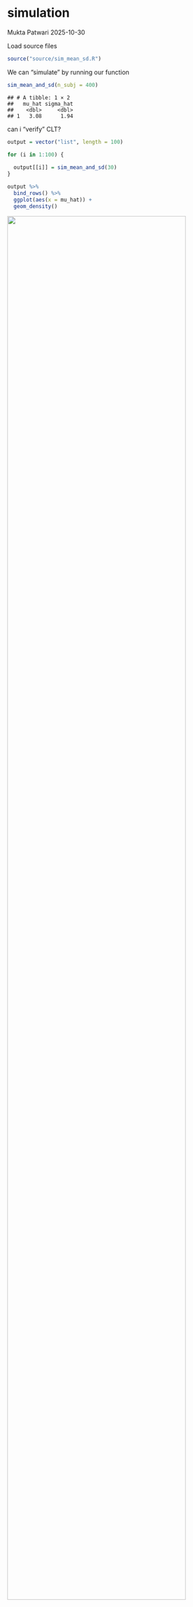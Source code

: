 simulation
================
Mukta Patwari
2025-10-30

Load source files

``` r
source("source/sim_mean_sd.R")
```

We can “simulate” by running our function

``` r
sim_mean_and_sd(n_subj = 400)
```

    ## # A tibble: 1 × 2
    ##   mu_hat sigma_hat
    ##    <dbl>     <dbl>
    ## 1   3.08      1.94

can i “verify” CLT?

``` r
output = vector("list", length = 100)

for (i in 1:100) {
  
  output[[i]] = sim_mean_and_sd(30)
}

output %>% 
  bind_rows() %>% 
  ggplot(aes(x = mu_hat)) +
  geom_density()
```

<img src="figures/unnamed-chunk-3-1.png" width="90%" />

Try to repeat w/ a map statement

``` r
sim_results_df =
  expand_grid(
    sample_size = c(30, 60, 90, 120),
    iter = 1:1000
  ) %>% 
  mutate(
    results = map(sample_size, sim_mean_and_sd)
  ) %>% 
  unnest(results)
```

Let’s look at this:

``` r
sim_results_df %>% 
  mutate(
    sample_size = str_c("n = ", sample_size),
    sample_size = fct_inorder(sample_size)
  ) %>% 
  ggplot(aes(x = sample_size, y = mu_hat, fill = sample_size)) +
  geom_violin()
```

<img src="figures/unnamed-chunk-5-1.png" width="90%" />

Let’s try to summarize

``` r
sim_results_df %>% 
  group_by(sample_size) %>% 
  summarize(
    emp_mean = mean(mu_hat),
    emp_se = sd(mu_hat)
  )
```

    ## # A tibble: 4 × 3
    ##   sample_size emp_mean emp_se
    ##         <dbl>    <dbl>  <dbl>
    ## 1          30     3.00  0.357
    ## 2          60     2.99  0.257
    ## 3          90     3.00  0.216
    ## 4         120     3.00  0.190

## Simple linear regression

``` r
sim_df =
  tibble(
    x = rnorm(30, mean = 1, sd = 1),
    y = 2 +3 * x + rnorm(30, 0, 1)
  )

sim_df %>% 
  ggplot(aes(x = x, y = y)) +
  geom_point()
```

<img src="figures/unnamed-chunk-7-1.png" width="90%" />

``` r
slr_fit = lm(y ~ x, data = sim_df)

coef(slr_fit)
```

    ## (Intercept)           x 
    ##    2.267718    3.076814

turn this into a function

``` r
sim_regression = function (n_subj, beta_0 = 2, beta_1 = 3) {
  
  sim_df =
    tibble(
      x = rnorm(n_subj, mean = 1, sd = 1),
      y = beta_0 + beta_1 * x + rnorm(n_subj, 0, 1)
      )
  
  slr_fit = lm(y ~ x, data = sim_df)
  
  tibble(
    beta0_hat = coef(slr_fit)[1],
    beta1_hat = coef(slr_fit)[2]
  )
  
}
```

``` r
sim_regression(n_subj = 30)
```

    ## # A tibble: 1 × 2
    ##   beta0_hat beta1_hat
    ##       <dbl>     <dbl>
    ## 1      2.25      2.83

For loop

``` r
output = vector("list", length = 500)

for (i in 1:500) {
  output[[i]] = sim_regression(n_subj = 30)
}

output %>% 
  bind_rows()
```

    ## # A tibble: 500 × 2
    ##    beta0_hat beta1_hat
    ##        <dbl>     <dbl>
    ##  1      1.90      3.05
    ##  2      2.13      2.87
    ##  3      1.97      2.95
    ##  4      1.77      3.45
    ##  5      2.11      2.98
    ##  6      1.82      3.01
    ##  7      1.89      2.91
    ##  8      1.60      3.10
    ##  9      1.84      2.96
    ## 10      1.56      3.23
    ## # ℹ 490 more rows

iterations with regression

``` r
slr_sim_results_df =
  expand_grid(
    sample_size = 30,
    iter = 1:500
  ) %>% 
  mutate(
    results = map(sample_size, sim_regression)
  ) %>% 
  unnest(results)

slr_sim_results_df %>% 
  ggplot(aes(x = beta0_hat, y = beta1_hat)) +
  geom_point()
```

<img src="figures/unnamed-chunk-11-1.png" width="90%" />

## birthday problem example

``` r
birthdays = sample(1:365, 5, replace = TRUE)

# if number of unique birthdays is less than or equal to 5
repeated_bday = length(unique(birthdays)) < 5

repeated_bday
```

    ## [1] FALSE

put this in a function

``` r
bday_sim = function(n_room) {
  
    birthdays = sample(1:365, n_room, replace = TRUE)
    
    repeated_bday = length(unique(birthdays)) < n_room
    
    repeated_bday
  }
```

``` r
bday_sim(20)
```

    ## [1] FALSE

``` r
bday_sim_results =
  expand_grid(
    bdays = 5:50,
    iter = 1:2500
  ) %>% 
  mutate(
    results = map_lgl(bdays, bday_sim)
  ) %>% 
  group_by(
    bdays
  ) %>% 
  summarize(
    prob_repeat = mean(results)
  )
```

plot

``` r
bday_sim_results %>% 
  ggplot(aes(x = bdays, y = prob_repeat)) +
  geom_point(color = "red") +
  geom_line()
```

<img src="figures/unnamed-chunk-16-1.png" width="90%" />

``` r
# very jagged bc we only repeated it 50 times. maybe if we had more iterations it would be smoother. when i change code so that iter = 1:2500, it's less jagged
```
